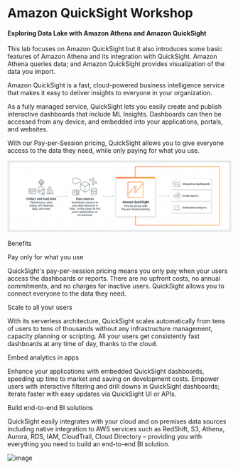 # Amazon QuickSight Workshop

#### Exploring Data Lake with Amazon Athena and Amazon QuickSight

This lab focuses on Amazon QuickSight but it also introduces some basic features of Amazon Athena and its integration with QuickSight. Amazon Athena queries data; and Amazon QuickSight provides visualization of the data you import.

Amazon QuickSight is a fast, cloud-powered business intelligence service that makes it easy to deliver insights to everyone in your organization.

As a fully managed service, QuickSight lets you easily create and publish interactive dashboards that include ML Insights. Dashboards can then be accessed from any device, and embedded into your applications, portals, and websites.

With our Pay-per-Session pricing, QuickSight allows you to give everyone access to the data they need, while only paying for what you use.

![image](../_media/QuicksightIntro.png)


Benefits

Pay only for what you use

QuickSight's pay-per-session pricing means you only pay when your users access the dashboards or reports. There are no upfront costs, no annual commitments, and no charges for inactive users. QuickSight allows you to connect everyone to the data they need.

Scale to all your users

With its serverless architecture, QuickSight scales automatically from tens of users to tens of thousands without any infrastructure management, capacity planning or scripting. All your users get consistently fast dashboards at any time of day, thanks to the cloud.

Embed analytics in apps

Enhance your applications with embedded QuickSight dashboards, speeding up time to market and saving on development costs. Empower users with interactive filtering and drill downs in QuickSight dashboards; iterate faster with easy updates via QuickSight UI or APIs.

Build end-to-end BI solutions

QuickSight easily integrates with your cloud and on premises data sources including native integration to AWS services such as RedShift, S3, Athena, Aurora, RDS, IAM, CloudTrail, Cloud Directory – providing you with everything you need to build an end-to-end BI solution.



![image](../_media/architecture.png ':size=750')

